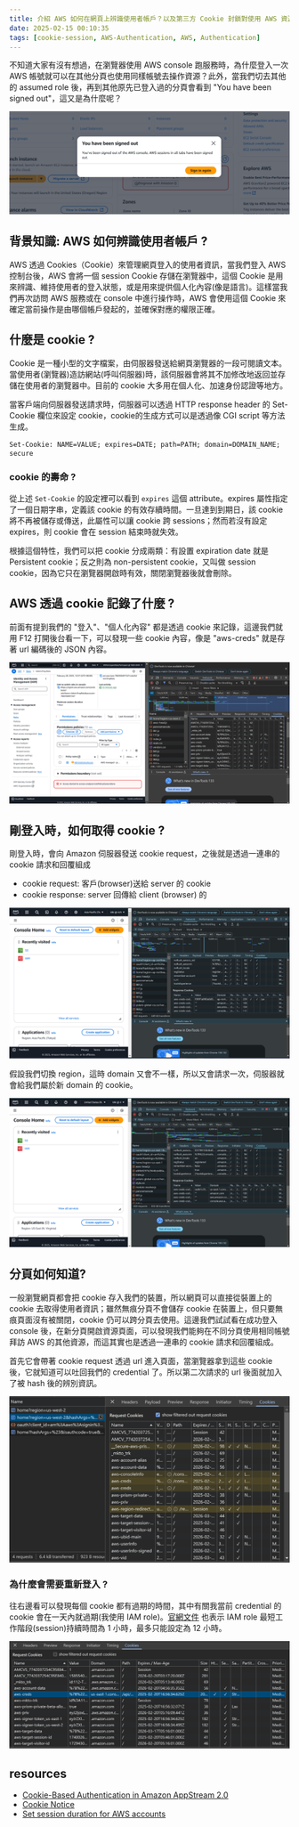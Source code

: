 ```yaml
---
title: 介紹 AWS 如何在網頁上辨識使用者帳戶？以及第三方 Cookie 封鎖對使用 AWS 資源的影響？
date: 2025-02-15 00:10:35
tags: [cookie-session, AWS-Authentication, AWS, Authentication]
---
```


不知道大家有沒有想過，在瀏覽器使用 AWS console 跑服務時，為什麼登入一次 AWS 帳號就可以在其他分頁也使用同樣帳號去操作資源？此外，當我們切去其他的 assumed role 後，再到其他原先已登入過的分頁會看到 "You have been signed out"，這又是為什麼呢？

![alt text](images/AWS/session/img1.png)

## 背景知識: AWS 如何辨識使用者帳戶 ?
AWS 透過 Cookies（Cookie）來管理網頁登入的使用者資訊，當我們登入 AWS 控制台後，AWS 會將一個 session Cookie 存儲在瀏覽器中，這個 Cookie 是用來辨識、維持使用者的登入狀態，或是用來提供個人化內容(像是語言)。這樣當我們再次訪問 AWS 服務或在 console 中進行操作時，AWS 會使用這個 Cookie 來確定當前操作是由哪個帳戶發起的，並確保對應的權限正確。



## 什麼是 cookie ?
Cookie 是一種小型的文字檔案，由伺服器發送給網頁瀏覽器的一段可閱讀文本。當使用者(瀏覽器)造訪網站(呼叫伺服器)時，該伺服器會將其不加修改地返回並存儲在使用者的瀏覽器中。目前的 cookie 大多用在個人化、加速身份認證等地方。

當客戶端向伺服器發送請求時，伺服器可以透過 HTTP response header 的 Set-Cookie 欄位來設定 cookie，cookie的生成方式可以是透過像 CGI script 等方法生成。
```
Set-Cookie: NAME=VALUE; expires=DATE; path=PATH; domain=DOMAIN_NAME; secure
```
### cookie 的壽命 ?
從上述 `Set-Cookie` 的設定裡可以看到 `expires` 這個 attribute。expires 屬性指定了一個日期字串，定義該 cookie 的有效存續時間。一旦達到到期日，該 cookie 將不再被儲存或傳送，此屬性可以讓 cookie 跨 sessions；然而若沒有設定 expires，則 cookie 會在 session 結束時就失效。

根據這個特性，我們可以把 cookie 分成兩類：有設置 expiration date 就是 Persistent cookie；反之則為 non-persistent cookie，又叫做 session cookie，因為它只在瀏覽器開啟時有效，關閉瀏覽器後就會刪除。


## AWS 透過 cookie 記錄了什麼 ?
前面有提到我們的 "登入"、"個人化內容" 都是透過 cookie 來記錄，這邊我們就用 F12 打開後台看一下，可以發現一些 cookie 內容，像是 "aws-creds" 就是存著 url 編碼後的 JSON 內容。

![alt text](images/AWS/session/img2.png)

## 剛登入時，如何取得 cookie ?
剛登入時，會向 Amazon 伺服器發送 cookie request，之後就是透過一連串的 cookie 請求和回覆組成

- cookie request: 客戶(browser)送給 server 的 cookie
- cookie response: server 回傳給 client (browser) 的


![alt text](images/AWS/session/img3.png)

假設我們切換 region，這時 domain 又會不一樣，所以又會請求一次，伺服器就會給我們屬於新 domain 的 cookie。

![alt text](images/AWS/session/img4.png)

## 分頁如何知道?
一般瀏覽網頁都會把 cookie 存入我們的裝置，所以網頁可以直接從裝置上的 cookie 去取得使用者資訊；雖然無痕分頁不會儲存 cookie 在裝置上，但只要無痕頁面沒有被關閉，cookie 仍可以跨分頁去使用。這邊我們試試看在成功登入 console 後，在新分頁開啟資源頁面，可以發現我們能夠在不同分頁使用相同帳號拜訪 AWS 的其他資源，而這其實也是透過一連串的 cookie 請求和回覆組成。

首先它會帶著 cookie request 透過 url 進入頁面，當瀏覽器拿到這些 cookie 後，它就知道可以吐回我們的 credential 了。所以第二次請求的 url 後面就加入了被 hash 後的辨別資訊。

![alt text](images/AWS/session/img16.png)






### 為什麼會需要重新登入 ?

往右邊看可以發現每個 cookie 都有過期的時間，其中有關我當前 credential 的 cookie 會在一天內就過期(我使用 IAM role)。[官網文件](https://docs.aws.amazon.com/zh_tw/singlesignon/latest/userguide/howtosessionduration.html) 也表示 IAM role 最短工作階段(session)持續時間為 1 小時，最多只能設定為 12 小時。

![alt text](images/AWS/session/img11.png)





## resources
- [Cookie-Based Authentication in Amazon AppStream 2.0](https://docs.aws.amazon.com/appstream2/latest/developerguide/cookie-auth.html)
- [Cookie Notice](https://aws.amazon.com/tw/legal/cookies/)
- [Set session duration for AWS accounts](https://docs.aws.amazon.com/singlesignon/latest/userguide/howtosessionduration.html)
